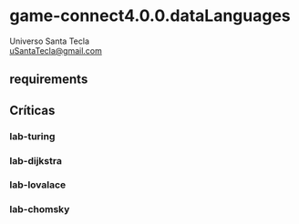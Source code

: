 # game-connect4.0.0.dataLanguages
Universo Santa Tecla  
[uSantaTecla@gmail.com](mailto:uSantaTecla@gmail.com)  
  
## requirements 


## Críticas   


###  lab-turing


### lab-dijkstra 


    
###  lab-lovalace 



    
###  lab-chomsky

